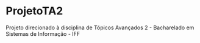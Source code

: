 # ProjetoTA2
Projeto direcionado à disciplina de Tópicos Avançados 2 - Bacharelado em Sistemas de Informação - IFF
